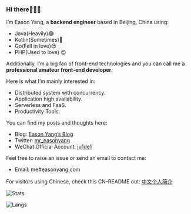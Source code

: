 ### Hi there👏👏👏
I’m Eason Yang, a **backend engineer** based in Beijing, China using:
- Java(Heavily)😂
- Kotlin(Sometimes)🤔
- Go(Fell in love)😍
- PHP(Used to love) 😉

Additionally, I’m a big fan of front-end technologies and you can call me a **professional amateur front-end developer**.

Here is what I’m mainly interested in:
- Distributed system with concurrency.
- Application high availability.
- Serverless and FaaS.
- Productivity Tools.

You can find my posts and thoughts here:
- Blog: [Eason Yang’s Blog](https://easonyang.com)
- Twitter: [mr_easonyang](https://twitter.com/mr_easonyang)
- WeChat Official Account: [ju1de1](https://gmiimg.com/5febe9b1bd572e22c56bfbc1d3bfd1e9.bmp)

Feel free to raise an issue or send an email to contact me:
- Email: me#easonyang.com

For visitors using Chinese, check this CN-README out: [中文个人简介](https://easonyang.com/about/)

![Stats](https://easonyang.com/coding/stats)

![Langs](https://easonyang.com/coding/langs)
